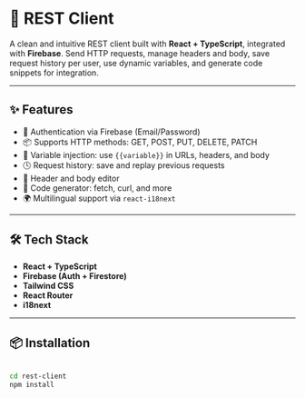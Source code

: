 # 🚀 REST Client

A clean and intuitive REST client built with **React + TypeScript**, integrated with **Firebase**. Send HTTP requests, manage headers and body, save request history per user, use dynamic variables, and generate code snippets for integration.

---

## ✨ Features

- 🔐 Authentication via Firebase (Email/Password)
- 📦 Supports HTTP methods: GET, POST, PUT, DELETE, PATCH
- 🧠 Variable injection: use `{{variable}}` in URLs, headers, and body
- 🕓 Request history: save and replay previous requests
- 📜 Header and body editor
- 🧬 Code generator: fetch, curl, and more
- 🌍 Multilingual support via `react-i18next`

---

## 🛠️ Tech Stack

- **React + TypeScript**
- **Firebase (Auth + Firestore)**
- **Tailwind CSS**
- **React Router**
- **i18next**

---

## 📦 Installation

```bash

cd rest-client
npm install
```
